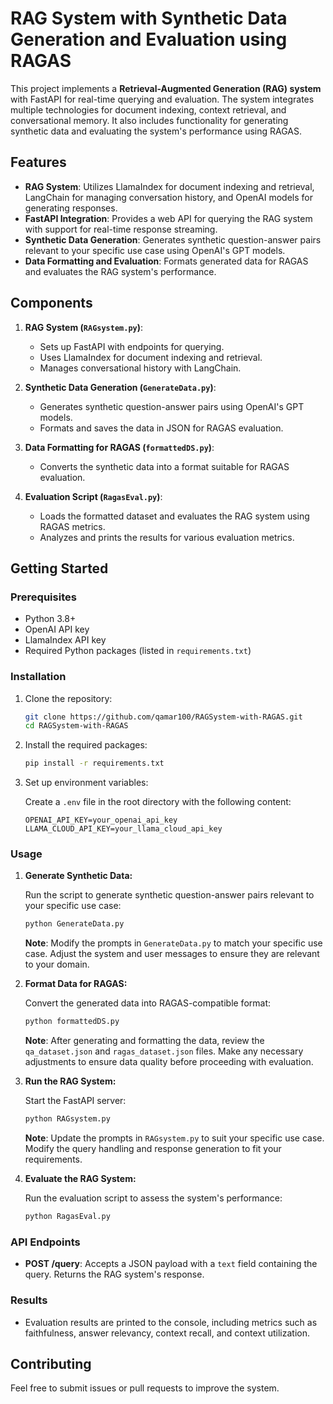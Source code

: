 # RAG System with Synthetic Data Generation and Evaluation using RAGAS

This project implements a **Retrieval-Augmented Generation (RAG) system** with FastAPI for real-time querying and evaluation. The system integrates multiple technologies for document indexing, context retrieval, and conversational memory. It also includes functionality for generating synthetic data and evaluating the system's performance using RAGAS.

## Features

- **RAG System**: Utilizes LlamaIndex for document indexing and retrieval, LangChain for managing conversation history, and OpenAI models for generating responses.
- **FastAPI Integration**: Provides a web API for querying the RAG system with support for real-time response streaming.
- **Synthetic Data Generation**: Generates synthetic question-answer pairs relevant to your specific use case using OpenAI's GPT models.
- **Data Formatting and Evaluation**: Formats generated data for RAGAS and evaluates the RAG system's performance.

## Components

1. **RAG System (`RAGsystem.py`)**:
   - Sets up FastAPI with endpoints for querying.
   - Uses LlamaIndex for document indexing and retrieval.
   - Manages conversational history with LangChain.

2. **Synthetic Data Generation (`GenerateData.py`)**:
   - Generates synthetic question-answer pairs using OpenAI's GPT models.
   - Formats and saves the data in JSON for RAGAS evaluation.

3. **Data Formatting for RAGAS (`formattedDS.py`)**:
   - Converts the synthetic data into a format suitable for RAGAS evaluation.

4. **Evaluation Script (`RagasEval.py`)**:
   - Loads the formatted dataset and evaluates the RAG system using RAGAS metrics.
   - Analyzes and prints the results for various evaluation metrics.

## Getting Started

### Prerequisites

- Python 3.8+
- OpenAI API key
- LlamaIndex API key
- Required Python packages (listed in `requirements.txt`)

### Installation

1. Clone the repository:

    ```bash
    git clone https://github.com/qamar100/RAGSystem-with-RAGAS.git
    cd RAGSystem-with-RAGAS
    ```

2. Install the required packages:

    ```bash
    pip install -r requirements.txt
    ```

3. Set up environment variables:

    Create a `.env` file in the root directory with the following content:

    ```env
    OPENAI_API_KEY=your_openai_api_key
    LLAMA_CLOUD_API_KEY=your_llama_cloud_api_key
    ```

### Usage

1. **Generate Synthetic Data:**

    Run the script to generate synthetic question-answer pairs relevant to your specific use case:

    ```bash
    python GenerateData.py
    ```

    **Note**: Modify the prompts in `GenerateData.py` to match your specific use case. Adjust the system and user messages to ensure they are relevant to your domain.

2. **Format Data for RAGAS:**

    Convert the generated data into RAGAS-compatible format:

    ```bash
    python formattedDS.py
    ```

    **Note**: After generating and formatting the data, review the `qa_dataset.json` and `ragas_dataset.json` files. Make any necessary adjustments to ensure data quality before proceeding with evaluation.

3. **Run the RAG System:**

    Start the FastAPI server:

    ```bash
    python RAGsystem.py
    ```

    **Note**: Update the prompts in `RAGsystem.py` to suit your specific use case. Modify the query handling and response generation to fit your requirements.

4. **Evaluate the RAG System:**

    Run the evaluation script to assess the system's performance:

    ```bash
    python RagasEval.py
    ```

### API Endpoints

- **POST /query**: Accepts a JSON payload with a `text` field containing the query. Returns the RAG system's response.

### Results

- Evaluation results are printed to the console, including metrics such as faithfulness, answer relevancy, context recall, and context utilization.

## Contributing

Feel free to submit issues or pull requests to improve the system.
